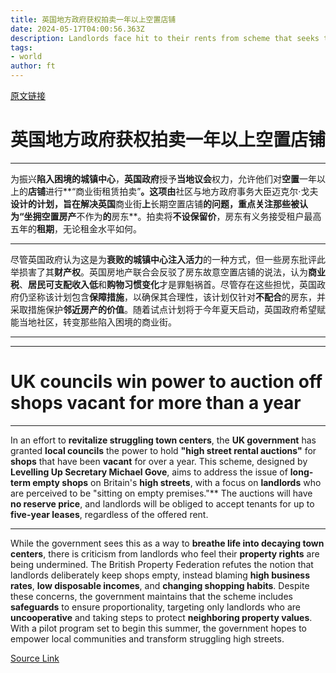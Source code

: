 ```yaml
---
title: 英国地方政府获权拍卖一年以上空置店铺
date: 2024-05-17T04:00:56.363Z
description: Landlords face hit to their rents from scheme that seeks to deal with blight of boarded-up high streets
tags: 
- world
author: ft
---
```


[原文链接](https://ft.com/content/f0ec7e49-9af1-490d-ac55-4a22775d3c0f)

# 英国地方政府获权拍卖一年以上空置店铺

---

为振兴**陷入困境的城镇中心**，**英国政府**授予**当地议会**权力，允许他们对**空置**一年以上的**店铺**进行**“商业街租赁拍卖”**。这项由**社区与地方政府事务大臣迈克尔·戈夫**设计的计划，旨在解决英国**商业街**上**长期空置店铺**的问题，重点关注那些被认为“坐拥空置房产**不作为**的**房东**。拍卖将**不设保留价**，房东有义务接受租户最高五年的**租期**，无论租金水平如何。

---

尽管英国政府认为这是为**衰败的城镇中心注入活力**的一种方式，但一些房东批评此举损害了其**财产权**。英国房地产联合会反驳了房东故意空置店铺的说法，认为**商业税**、**居民可支配收入低**和**购物习惯变化**才是罪魁祸首。尽管存在这些担忧，英国政府仍坚称该计划包含**保障措施**，以确保其合理性，该计划仅针对**不配合**的房东，并采取措施保护**邻近房产的价值**。随着试点计划将于今年夏天启动，英国政府希望赋能当地社区，转变那些陷入困境的商业街。

---

---

# UK councils win power to auction off shops vacant for more than a year

---

In an effort to **revitalize struggling town centers**, the **UK government** has granted **local councils** the power to hold **"high street rental auctions"** for **shops** that have been **vacant** for over a year. This scheme, designed by **Levelling Up Secretary Michael Gove**, aims to address the issue of **long-term empty shops** on Britain's **high streets**, with a focus on **landlords** who are perceived to be "sitting on empty premises."** The auctions will have **no reserve price**, and landlords will be obliged to accept tenants for up to **five-year leases**, regardless of the offered rent. 

---

While the government sees this as a way to **breathe life into decaying town centers**, there is criticism from landlords who feel their **property rights** are being undermined. The British Property Federation refutes the notion that landlords deliberately keep shops empty, instead blaming **high business rates**, **low disposable incomes**, and **changing shopping habits**. Despite these concerns, the government maintains that the scheme includes **safeguards** to ensure proportionality, targeting only landlords who are **uncooperative** and taking steps to protect **neighboring property values**. With a pilot program set to begin this summer, the government hopes to empower local communities and transform struggling high streets.

[Source Link](https://ft.com/content/f0ec7e49-9af1-490d-ac55-4a22775d3c0f)

